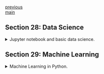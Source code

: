 <!--
// cSpell:ignore Kaggle jupyterlab ipynb iloc pyplot isnull neighbourhood countplot barplot sklearn
-->

[previous](section_26_27_api_crud.md)\
[main](../README.md)

## Section 28: Data Science

<details>
<summary>
Jupyter notebook and basic data science.
</summary>

### What is Data Science

many definitions of data science

> "data science is the study of data"
>
> - Recording data
> - Storing data
> - Analyzing data to extract useful information.

neighboring fields:

- data engineering
- statistics
- business analysts

getting information and knowledge from data. not the same as data engineering, data science is about the data processing, rather than the data flow. the two fields work together.

statisticians rely on more traditional methods, usually with limited and smaller scale data, data science involves dealing with large data (BIG DATA), as well as more infrastructure and automation tasks.

examples

> - analyzing nasa pictures to find new planets or asteroids
> - using automation to pilot planes, cars
> - book recommendations on amazon, friends recommendation on facebook.
> - computational chemistry models to simulate new molecules.
> - estimating house values and prices
> - matching adds to users
> - fraud detection
> - weather forecasts

### Impact of Data Science

some fields that get benefits from data science

- customer service
- navigation
- product recommendation
- voice to text
- image processing
- fraud detection
- robotics
- health care

### Data Science Life Cycle

1. formulate a question or problem
2. acquire and clean relevant data
3. exploratory data analysis
4. draw conclusions using predictions

### Data Science Terminologies

_Modules_ are reusable collections of code. _Libraries_ are made from modules. in this course we will use libraries such as **Numpy**, **Pandas** and **Seaborn**

a _Dataset_ is a collection of related sets of information. a pandas DataFrame is a two-dimensional data structure (tabular data). it has rows, columns and the data itself. a _panda series_ is a single column of data.

```py
players = pd.Series(df['Name']) # column name
teams = pd.Series(df['Team']) # column name
```

### Data Design and Probability Sampling

data design is how we gather our data, probability sampling methods are different ways that we can use to reduce bias in our data.

Simple Random sampling (SRS)\
Taking elements by random (without repetition) from the population.

Cluster Sampling\
dividing the data into clusters, and then choosing clusters at random. an example of a cluster can be a family, a school or any other unit that holds elements.

Stratified Sampling\
dividing the population into stratas, and then sample from each strate according to the desired weight. an example of strata can be gender, age, or any other trait that an observation has. stratified sampling can ensure that all relevant groups are represented in the data.

### What is Jupyter Notebook

jupyter notebook is a computing environment to experiment and share code.
Jupyter stands for Julia, Python and R, as the three languages which were first supported in jupyter notebooks.

the notebooks contains,live code, rich text, interactive widget and media.

### Installing Jupyter Notebook Server

we first install [anaconda](https://www.anaconda.com/), the package manager which is used in many data science projects.
we can also use pip to install jupyter notebook.

```sh
pip install -upgrade pip
pip install jupyter
pip install jupyterlab

```

### Running Jupyter Notebook Server

starting jupyter notebook

```sh
jupyter notebook
```

this will open the notebook on the browser.

### Common Jupyter Notebook Commands

| command                 | description                                      | flags          |
| ----------------------- | ------------------------------------------------ | -------------- |
| `jupyter notebook`      | start the jupyter application                    | `--no-browser` |
| `jupyter --help`        | help                                             |
| `jupyter --config-dir`  | show the location of the configuration directory |
| `jupyter --data-dir`    | show the location of the data directory          |
| `jupyter --runtime-dir` | show the location of the runtime directory       |
| `jupyter --paths`       | list all jupyter directories and search paths    | ` --json`      |

### Jupyter Notebook Components

the jupyter notebook is a client-server application. the web browser is the client in the case of jupyter notebook.

- notebook web application - the interactive part.
- kernel - separate process, either python or some other languages, this handles computation.
- notebook documents - self contained document that is the representation of all the content in the notebook

### Jupyter Notebook Dashboard

lets open the notebook.

```sh
jupyter notebook
```

we can see the files, the running process, cluster, we can add files, etc

### Jupyter Notebook User Interface

- Menu
- Toolbar
- Notebook area and cells.

a cell is a block of code.

### Creating a New Notebook

a notebook has `ipynb` extension.

- code cells
- markdown cells
- raw cells - unformatted text

we can export the notebook into a format like pdf of html

### Kaggle Data Sets

[kaggle](www.kaggle.com) is a website that has many datasets which we can use.

we need to register in order to download a dataset.

- names
- new york city airbnb open data
- crime in boston

### Tabular Data

many data sets are arranged as tables, tabular data. rows and columns, csv files, or sql data.

now we will use the pandas library to read data.

```
import pandas as pd
data = pd.read_csv("file.csv")
print data
```

### Pandas DataFrame

a DataFrame is a tabular data structure where each row and column are labelled.

```py
print(type(data))

```

lets start asking questions.

**what were the 5 most popular baby names in 2014 in the US?**

- slice out (filter) row for 2014
- sort rows in descending order by count
- get the top five rows

```py
data["Year"] #series
data["Year"]==2014 #logical
#data_2014 = data[data["Year"]==2014]
data_2014 = data.loc[daa['Year']==2014],:] #other option to do the same thing
data_2014_sorted = data_2014.sort_values('Count',ascending=False)
print(data_2014_sorted_top.iloc[0:5])
```

### Data Cleaning

Combing through data and transforming it to a form that we can analyze. this includes fixing the data if there are inconsistent data values, duplicates or malformed observations.

- missing values
- misspellings
- duplicates rows
- inconsistent formats.

we will use the crimes boston data. we first read it with the correct encoding and then check for missing data.

```py
import pandas as pd
crime = pd.read_csv("crime.csv", encoding='latin-1')
crime.isnull()
rows_with_missing_values= crime.isnull().any(axis=1) #panda series
crime[rows_with_missing_values]
```

now we want to drop some columns, we already have te date, so we don't need the repeated data. we also check manually for values which were spelled wrong.

```py
cleaned_crime = crime.drop(columns=['YEAR','MONTH','HOUR','LOCATION'])
cleaned_crime["OFFENSE_CODE_GROUP"].unique()
cleaned_crime["OFFENSE_DESCRIPTION"].unique()
cleaned_crime["DAY_OF_WEEK"].unique()
```

### Visualizing Qualitative Data

data visualization is taking the data and making a visual story out of it.
we will use the **matplotlib** and **seaborn** libraries.

Qualitative data is non-numeric data, it can be observed and recorded. it can nominal data, which is categorical and has no inherent order, while ordinal data has no inherit values, it does have a sensible ordering between the categories.

we will use the new york AirBnB listing data.

```py
import pandas as pd
import matplotlib.pyplot as plt
import seaborn as sn

listings = pd.read_csv("AB_NYC_2019.csv")
listings
```

the first thing we want is a bar chart showing the amount of airbnb listings for each neighborhood.

```py
sn.countplot(x= "neighbourhood_group", data=listings)
plt.show()
```

now lets get the average price, this will show us the confidence intervals.

```py
sn.barplot(x= "neighbourhood_group", data=listings,y="price")
plt.show()
sn.barplot(x= "neighbourhood_group", data=listings,y="price", ci=False)
plt.show()
```

### Visualizing Quantitative Data

quantitative data is numerical data that can be compared: amounts or quantities. we can use histograms and scatter plots.

```py
import pandas as pd
import matplotlib.pyplot as plt
import seaborn as sn
import numpy as np

listings = pd.read_csv("AB_NYC_2019.csv")
listings
```

we start with a histogram of the prices, which we also label.

```py
plt.hist(listings['price'])
plt.xlabel('price (in US Dollars)')
plt.show()
```

unfortunately, the histogram doesn't tell us much, because we didn't perform proper data analysis and cleaning beforehand, so we probably have an outlier data that throws our calculations out of order.

```py
listings['price'].describe()
```

so rather than clean the data, the course sets the histogram bins.the `np.arange` function which takes we provide with three arguments, _start_,_stop_ and _step_

```py
plt.hist(listings['price'], bins=np.arrange(0, 1100, 40))
plt.xlabel('price (in US Dollars)')
plt.show()
```

the next thing we want is a scatter plot, which compares two numerical properties of the data. so lets look at which listings has more reviews based on their price?

```py
#plt.scatter(x="price", y="number_of_reviews", data=listings)
plt.scatter(x=listings["price"], y=listings["number_of_reviews"])
plt.xlabel('Price')
plt.ylabel('Number of reviews')
plt.show()
```

again, like with the histogram, we want to limit the range of prices to avoid the outliers

```py
plt.scatter(x=listings["price"], y=listings["number_of_reviews"])
plt.xlabel('Price')
plt.ylabel('Number of reviews')
plt.xlim(0,1100) #restricting the x-axis
plt.show()
```

the points are too large, so we want to make them smaller and more visible.

```py
plt.scatter(x=listings["price"], y=listings["number_of_reviews"],s=5)
plt.title("smaller points") # lets start titling our plots!
plt.xlabel('Price')
plt.ylabel('Number of reviews')
plt.xlim(0,1100)
plt.show()
```

visualizing the data makes it easier for us to discover trends, which drives further analysis of the data.

</details>

## Section 29: Machine Learning

<details>
<summary>
Machine Learning in Python.
</summary>

### What is Machine Learning

Rather than writing the solving algorithm directly, we use machine learning to have the software create the algorithm itself, without explicit coding from the developer.

an algorithm is a list of steps to follow in order to solve a problem.

imagine we have a program to filter junk email from our inbox, we would need to write the program, and then design the rules that determine if the message is a junk or not. to test the program we would feed it some messages, and check if it classified them correctly.

alternately, machine learning can be used to generate the emails classification. we first gather emails, both real and junk emails. we feed them into a machine learning algorithm, which is an off-the-shelve software, not something that we write specifically for this task. the algorithm will create rules how to classify the messages, without us giving it directions. once we have a decent model for the test data (training), we can feed it new data (unclassified emails) and check it's predictions.

the same algorithm can be used to classify emails, pictures and handwriting.

### Where Machine Learning is Used

- recommendation systems (google,youtube, amazon, udemy, netflix)
- face recognition
- fraud detection
- autonomous driving
- investment
- digital assistance
- even playing chess!
-

### Machine Learning Frameworks

- [scikit-learn](https://scikit-learn.org/stable/) - free to use, open source python tool for data mining and analysis
- [TensorFlow](https://www.tensorflow.org/)- also free to use and open source, uses tensors (multi-dimensional arrays)
- [AWS Machine Learning](https://aws.amazon.com/free/machine-learning/) - cloud service by amazon, provides APIs for various tasks
- [IBN Watson](https://www.ibm.com/watson) - service by IBM.

### Machine Learning Vocabulary

- Sample\example - a single element in a dataset, like an observation.
- Dataset - collection of samples
- Feature - a characteristic of a sample/observation, like a column. not all features have the same impact on the model.
- Label - a category for data, or a prediction from a classification algorithm.
- Supervised Learning - predicting a category (label) or quantity for a give data.
- Unsupervised Learning - analyzing unlabeled data and finding patterns.
- Classification / Classifier - a type of supervised machine learning model that makes prediction about categorization of observations.
- Regression - a type of supervised machine learning model that makes prediction about a quantity of observations.
- Cluster - unsupervised machine learning model that attempts to group similar observations together.
- Probability- how likely an event is to occur.

### Installing Anaconda

installing anaconda, a python data science and machine learning platform/package manager.

we use the anaconda navigator.

### Supervised Machine Learning

Supervised machine learning is a type of machine learning where the computer learns to perform a function by looking at labelled training data.
we train the model by supplying labelled data, and the model is responsible for generating the correct function. after the training phase, we supply unlabelled data and we test the model's prediction on the new data points.

### Creating a Basic House Value Estimator

we will work onn a model to predict house pricing, lets make some unfounded assumptions.\
$estimated\_price= 50,000+size*92 + bedrooms*10,000$

```py
def estimate_home_value(size_in_square_feet, number_of_bedrooms):
    #initial value
    value = 50000
    # lets say 92$ for square feet
    value = value + (size_in_square_feet*92)
    # assuming 10000$ per bedroom
    value = value + (number_of_bedrooms *10000)
    return value

value = estimate_home_value(3800,5)
print("Estimated value:", value)
```

### Using Scikit-Learn

now lets use a machine learning module. we use anaconda to install scikit-learn. we can look at the documentation at the decision tree classification classes.

he example from the documentation using the \*DecisionTreeClassifier\*\* class.

```py
from sklearn import tree
X = [[0,0],[1,1]] #observations
Y = [1,1] #labels
clf = tree.DecisionTreeClassifier() #object
clf.fit(X,Y) # fit model
clf.predict([[2.,2.]]) # predict for new data
clf.predict_proba([[2.,2.]]) #predict probability
```

### Loading a Dataset

lets get a data set, the _iris flower data set_, which has 150 samples from three species of iris flower, with four features: Sepal length, Sepal width, Petal length, Petal width.

this dataset is part of the library.

```py
from sklearn.datasets import load_iris
iris = load_iris()
print(list(iris.target_names))
```

### Making Predictions

continuing with the iris dataset.

```py
from sklearn.datasets import load_iris
from sklearn import tree

iris = load_iris()
print(list(iris.target_names))

classifier = tree.DecisionTreeClassifier() #get the classifier objects
classifier.fit(iris.date, iris.target) #create model
print(classifier.predict([[5.1,3.5,1.4,0.2]])) #providing some features, this is from the first sample of the dataset
print(classifier.predict_proba([[5.1,3.5,1.4,0.2]]))
```

</details>
